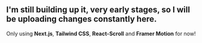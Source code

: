 

## I'm still building up it, very early stages, so I will be uploading changes constantly here. 

Only using <b>Next.js</b>, <b>Tailwind CSS</b>, <b>React-Scroll</b> and <b>Framer Motion</b> for now!
